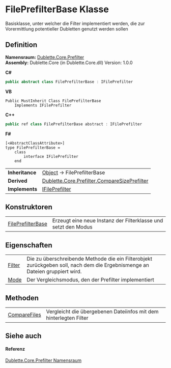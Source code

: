 # FilePrefilterBase Klasse


Basisklasse, unter welcher die Filter implementiert werden, die zur Vorermittlung potentieller Dubletten genutzt werden sollen



## Definition
**Namensraum:** <a href="N_Dublette_Core_Prefilter.md">Dublette.Core.Prefilter</a>  
**Assembly:** Dublette.Core (in Dublette.Core.dll) Version: 1.0.0

**C#**
``` C#
public abstract class FilePrefilterBase : IFilePrefilter
```
**VB**
``` VB
Public MustInherit Class FilePrefilterBase
	Implements IFilePrefilter
```
**C++**
``` C++
public ref class FilePrefilterBase abstract : IFilePrefilter
```
**F#**
``` F#
[<AbstractClassAttribute>]
type FilePrefilterBase = 
    class
        interface IFilePrefilter
    end
```

<table><tr><td><strong>Inheritance</strong></td><td><a href="https://learn.microsoft.com/dotnet/api/system.object" target="_blank" rel="noopener noreferrer">Object</a>  →  FilePrefilterBase</td></tr>
<tr><td><strong>Derived</strong></td><td><a href="T_Dublette_Core_Prefilter_CompareSizePrefilter.md">Dublette.Core.Prefilter.CompareSizePrefilter</a></td></tr>
<tr><td><strong>Implements</strong></td><td><a href="T_Dublette_Core_Interfaces_IFilePrefilter.md">IFilePrefilter</a></td></tr>
</table>



## Konstruktoren
<table>
<tr>
<td><a href="M_Dublette_Core_Prefilter_FilePrefilterBase__ctor.md">FilePrefilterBase</a></td>
<td>Erzeugt eine neue Instanz der Filterklasse und setzt den Modus</td></tr>
</table>

## Eigenschaften
<table>
<tr>
<td><a href="P_Dublette_Core_Prefilter_FilePrefilterBase_Filter.md">Filter</a></td>
<td>Die zu überschreibende Methode die ein Filterobjekt zurückgeben soll, nach dem die Ergebnismenge an Dateien gruppiert wird.</td></tr>
<tr>
<td><a href="P_Dublette_Core_Prefilter_FilePrefilterBase_Mode.md">Mode</a></td>
<td>Der Vergleichsmodus, den der Prefilter implementiert</td></tr>
</table>

## Methoden
<table>
<tr>
<td><a href="M_Dublette_Core_Prefilter_FilePrefilterBase_CompareFiles.md">CompareFiles</a></td>
<td>Vergleicht die übergebenen Dateiinfos mit dem hinterlegten Filter</td></tr>
</table>

## Siehe auch


#### Referenz
<a href="N_Dublette_Core_Prefilter.md">Dublette.Core.Prefilter Namensraum</a>  
